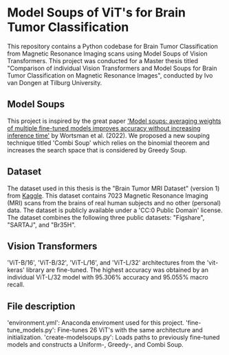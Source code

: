 # Model Soups of ViT's for Brain Tumor Classification
This repository contains a Python codebase for Brain Tumor Classification from Magnetic Resonance Imaging scans using Model Soups of Vision Transformers. This project was conducted for a Master thesis titled "Comparison of individual Vision Transformers and Model Soups for Brain Tumor Classification on Magnetic Resonance Images", conducted by Ivo van Dongen at Tilburg University.

## Model Soups
This project is inspired by the great paper ['Model soups: averaging weights of multiple fine-tuned models improves accuracy without increasing inference time'](https://arxiv.org/abs/2203.05482) by Wortsman et al. (2022). We proposed a new souping technique titled 'Combi Soup' which relies on the binomial theorem and increases the search space that is considered by Greedy Soup.


## Dataset
The dataset used in this thesis is the "Brain Tumor MRI Dataset" (version 1) from [Kaggle](https://www.kaggle.com/datasets/masoudnickparvar/brain-tumor-mri-dataset). This dataset contains 7023 Magnetic Resonance Imaging (MRI) scans from the brains of real human subjects and no other (personal) data. The dataset is publicly available under a 'CC:0 Public Domain' license. The dataset combines the following three public datasets: "Figshare", "SARTAJ", and "Br35H".

## Vision Transformers
'ViT-B/16', 'ViT-B/32', 'ViT-L/16', and 'ViT-L/32' architectures from the 'vit-keras' library are fine-tuned. The highest accuracy was obtained by an individual ViT-L/32 model with 95.306% accuracy and 95.055% macro recall.

## File description
'environment.yml': Anaconda enviroment used for this project.
'fine-tune_models.py': Fine-tunes 26 ViT's with the same architecture and initialization.
'create-modelsoups.py': Loads paths to previously fine-tuned models and constructs a Uniform-, Greedy-, and Combi Soup. 
